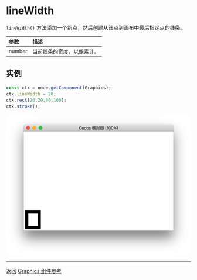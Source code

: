 # lineWidth

`lineWidth()` 方法添加一个新点，然后创建从该点到画布中最后指定点的线条。

| 参数 |   描述
| :-------------- | :----------- |
|number | 当前线条的宽度，以像素计。

## 实例

```ts
const ctx = node.getComponent(Graphics);
ctx.lineWidth = 20;
ctx.rect(20,20,80,100);
ctx.stroke();
```

<a href="lineWidth.png"><img src="./lineWidth.png"></a>

<hr>

返回 [Graphics 组件参考](../graphics.md)
